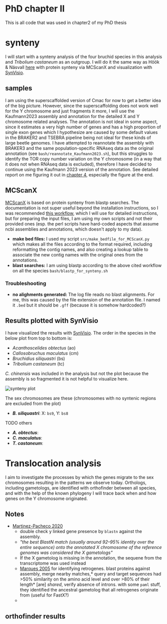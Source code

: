 # PhD chapter II
This is all code that was used in chapter2 of my PhD thesis

# synteny

I will start with a synteny analysis of the four bruchid species in this analysis and *Tribolium castaneum* as an outgroup. I will do it the same way as Höök & Näsvall [here](https://doi.org/10.1007/s10577-023-09713-z) with protein synteny via MCScanX and visualization with [SynVisio](https://synvisio.github.io/#/).

## samples

I am using the superscaffolded version of Cmac for now to get a better idea of the big picture. However, since the superscaffolding does not work well for the Y chromosome and just fragments it more, I will use the Kaufmann2023 assembly and annotation for the detailed X and Y chromosome related analyses. The annotation is not ideal in some aspect, since it estimates a very high number of genes and has a high proportion of single exon genes which I hypothesize are caused by some default values in the BRAKER2 and TSEBRA pipeline being not ideal for these kinds of large beetle genomes. I have attempted to reannotate the assembly with BRAKER3 and the same population-specific RNAseq data as the original annotation (see `bash/reannotate_Kaufmann2023.sh`), but this struggles to identify the TOR copy number variation on the Y chromosome (in a way that it does not when RNAseq data is excluded), therefore I have decided to continue using the Kaufmann 2023 version of the annotation. See detailed report on me figuring it out in [chapter 4](https://github.com/milena-t/PhD_chapter4/blob/main/mTOR_annotation/mTOR_notes.md), especially the figure at the end.

## MCScanX

[MCScanX](https://github.com/wyp1125/MCScanX) is based on protein synteny from blastp searches. The documentation is not super useful beyond the installation instructions, so I was recommended [this workflow](https://www.nature.com/articles/s41596-024-00968-2#Sec29), which I will use for detailed instructions, but for preparing the input files, I am using my own scripts and not their provided ones (esp. the perl scripts have hard-coded aspects that assume ncbi assemblies and annotations, which doesn't apply to my data).

* **make bed files:** I used my script `src/make_bedfile_for_MCScanX.py` which makes all the files according to the format required, including reformatting the contig names, and also creating a lookup table to associate the new contig names with the original ones from the annotations.
*  **blast searches:** I am using blastp according to the above cited workflow on all the species `bash/blastp_for_synteny.sh`  

### Troubleshooting

* **no alighments generated:** The log file reads no blast alignments. For me, this was caused by the file extension of the annotation file. I named it `.bed` but it should be `.gff` (because it is somehow hardcoded?)

## Results plotted with SynVisio

I have visualized the results with [SynVisio](https://synvisio.github.io/#/).
The order in the species in the below plot from top to bottom is:

* *Acanthoscelides obtectus* (ao)
* *Callosobruchus maculatus* (cm)
* *Bruchidius siliquastri* (bs)
* *Tribolium castaneum* (tc)
  
*C. chinensis* was included in the analysis but not the plot because the assembly is so fragmented it is not helpful to visualize here.

![synteny plot](data/images/synvisio_plot.png)

The sex chromosomes are these (chromosomes with no syntenic regions are excluded from the plot)

* ***B. siliquastri***: X: `bs9`, Y: `bs8`
  
TODO others

* ***A. obtectus***:
* ***C. maculatus***:
* ***T. castaneum***:

# Translocation analysis

I aim to investigate the processes by which the genes migrate to the sex chromosomes resulting in the patterns we observe today. Orthologs, including gametologs, are identified with orthofinder between all species, and with the help of the known phylogeny I will trace back when and how genes on the Y chromosome originated.

## Notes

* [Martinez-Pacheco 2020](https://academic.oup.com/gbe/article/12/11/2015/5892261) 
  * double check y linked gene presence by `blastn` against the assembly.
  * *"the best BlastN match (usually around 92–95% identity over the entire sequence) onto the annotated X chromosome of the reference genomes was considered the X gametologs"*
  * If the X gametolog is missing in the annotation, the sequene from the transcriptome was used instead
  * [Marques 2005](https://journals.plos.org/plosbiology/article?id=10.1371/journal.pbio.0030357) for identifying retrogenes. blast proteins against assembly, merge nearby matches,* query and target sequences had >50% similarity on the amino acid level and over >80% of their length* \[are\] *shared*, verify absence of introns. with some `paml` stuff, they identified the ancestral gametolog that all retrogenes originate from (useful for FastX?)
  * 

## orthofinder results

